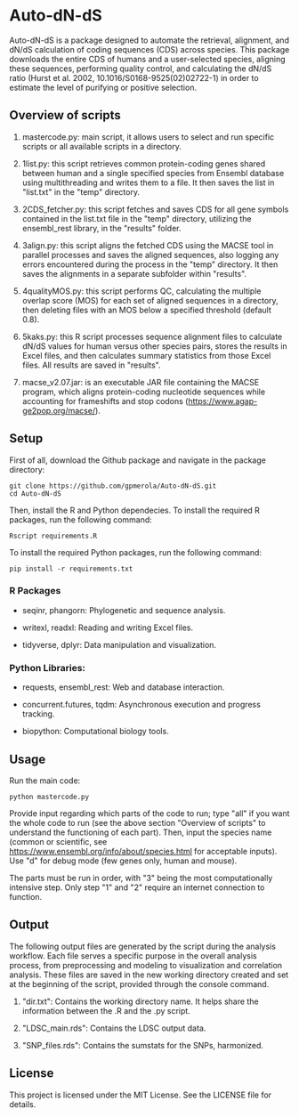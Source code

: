 # Auto-dN-dS
Auto-dN-dS is a package designed to automate the retrieval, alignment, and dN/dS calculation of coding sequences (CDS) across species. This package downloads the entire CDS of humans and a user-selected species, aligning these sequences, performing quality control, and calculating the dN/dS ratio (Hurst et al. 2002, 10.1016/S0168-9525(02)02722-1) in order to estimate the level of purifying or positive selection.

## Overview of scripts
  1) mastercode.py: main script, it allows users to select and run specific scripts or all available scripts in a directory.

  2) 1list.py: this script retrieves common protein-coding genes shared between human and a single specified species from Ensembl database using multithreading and writes them to a file. It then saves the list in "list.txt" in the "temp" directory.

  3) 2CDS_fetcher.py: this script fetches and saves CDS for all gene symbols contained in the list.txt file in the "temp" directory, utilizing the ensembl_rest library, in the "results" folder.

  4) 3align.py: this script aligns the fetched CDS using the MACSE tool in parallel processes and saves the aligned sequences, also logging any errors encountered during the process in the "temp" directory. It then saves the alignments in a separate subfolder within "results".

  5) 4qualityMOS.py: this script performs QC, calculating the multiple overlap score (MOS) for each set of aligned sequences in a directory, then deleting files with an MOS below a specified threshold (default 0.8).

  6) 5kaks.py: this R script processes sequence alignment files to calculate dN/dS values for human versus other species pairs, stores the results in Excel files, and then calculates summary statistics from those Excel files. All results are saved in "results".

  7) macse_v2.07.jar: is an executable JAR file containing the MACSE program, which aligns protein-coding nucleotide sequences while accounting for frameshifts and stop codons (https://www.agap-ge2pop.org/macse/).


## Setup
First of all, download the Github package and navigate in the package directory:

```console
git clone https://github.com/gpmerola/Auto-dN-dS.git
cd Auto-dN-dS
```

Then, install the R and Python dependecies.
To install the required R packages, run the following command:

```console
Rscript requirements.R
```
To install the required Python packages, run the following command:

```console
pip install -r requirements.txt
```

### R Packages
- seqinr, phangorn: Phylogenetic and sequence analysis.
  
- writexl, readxl: Reading and writing Excel files.
  
- tidyverse, dplyr: Data manipulation and visualization.

### Python Libraries:
- requests, ensembl_rest: Web and database interaction.

- concurrent.futures, tqdm: Asynchronous execution and progress tracking.

- biopython: Computational biology tools.

## Usage
Run the main code:

```console
python mastercode.py
```

Provide input regarding which parts of the code to run; type "all" if you want the whole code to run (see the above section "Overview of scripts" to understand the functioning of each part). Then, input the species name (common or scientific, see https://www.ensembl.org/info/about/species.html for acceptable inputs). Use "d" for debug mode (few genes only, human and mouse).
      
The parts must be run in order, with "3" being the most computationally intensive step. Only step "1" and "2" require an internet connection to function.

## Output
The following output files are generated by the script during the analysis workflow. Each file serves a specific purpose in the overall analysis process, from preprocessing and modeling to visualization and correlation analysis. These files are saved in the new working directory created and set at the beginning of the script, provided through the console command.

  1) "dir.txt": Contains the working directory name. It helps share the information between the .R and the .py script.

  2) "LDSC_main.rds": Contains the LDSC output data.

  3) "SNP_files.rds": Contains the sumstats for the SNPs, harmonized.

## License
This project is licensed under the MIT License. See the LICENSE file for details.
